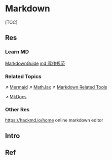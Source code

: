# Markdown

[TOC]



## Res
### Learn MD
[MarkdownGuide](https://www.markdownguide.org)
[md 写作规范](https://stdrc.cc/style-guides/markdown)

### Related Topics
↗ [Mermaid](../../../../Software%20Engineering/👾%20Web%20Dev%20&%20Ops/🖥️%20Web%20FrontEnd%20Dev/📌%20Web%20Frontend%20Basics/🌈%20Frontend%20Dev%20Library/JS%20Gadgets/Mermaid.md)
↗ [MathJax](../../../../Software%20Engineering/👾%20Web%20Dev%20&%20Ops/🖥️%20Web%20FrontEnd%20Dev/📌%20Web%20Frontend%20Basics/🌈%20Frontend%20Dev%20Library/JS%20Gadgets/MathJax.md)
↗ [Markdown Related Tools](../../../../Software%20Engineering/CASE%20Tools/Integrated%20CASE%20Tools/Docs%20Tools/Markdown%20Related%20Tools/Markdown%20Related%20Tools.md)

↗ [MkDocs](../../../../Software%20Engineering/👾%20Web%20Dev%20&%20Ops/🖥️%20Web%20FrontEnd%20Dev/🤖%20WebApps/Documentation%20&%20Static%20Site%20Generator%20(SSG)/MkDocs.md)

### Other Res
https://hackmd.io/home
online markdown editor



## Intro


## Ref

